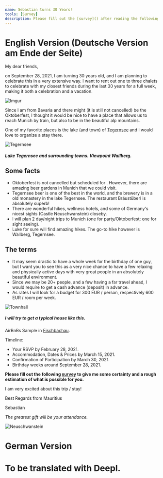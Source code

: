 ```yaml
---
name: Sebastian turns 30 Years!
tools: [Survey]
description: Please fill out the [survey]() after reading the following lines.
---
```


# English Version (Deutsche Version am Ende der Seite)

My dear friends, 

on September 28, 2021, I am turning 30 years old, and I am planning to celebrate this in a very extensive way. 
I want to rent out one to three chalets to celebrate with my closest friends during the last 30 years for a full week, making it both a celebration and a vacation. 

![Imgur](https://i.imgur.com/lPwGHBl.jpg)

Since I am from Bavaria and there might (it is still not cancelled) be the Oktoberfest, I thought it would be nice to have a place that allows us to reach Munich by train, but also to be in the beautiful alp mountains. 

One of my favorite places is the lake (and town) of [Tegernsee](https://goo.gl/maps/P4g53fo3mdm4BrLf6) and I would love to organize a stay there.

![Tegernsee](https://upload.wikimedia.org/wikipedia/commons/5/52/Tegernseer_Tal%2C_Tegernsee_%288258168958%29.jpg)
##### Lake Tegernsee and surrounding towns. Viewpoint Wallberg.

## Some facts
- Oktoberfest is not cancelled but scheduled for . However, there are amazing beer gardens in Munich that we could visit.
- Tegernsee beer is one of the best in the world, and the brewery is in a old monastery in the lake Tegernsee. The restaurant Bräustüberl is absolutely superb!
- There are wonderful hikes, wellness hotels, and some of Germany's nicest sights (Castle Neuschwanstein) closeby.
- I will plan 2 day/night trips to Munich (one for party/Oktoberfest; one for sight seeing).
- Luke for sure will find amazing hikes. The go-to hike however is Wallberg, Tegernsee.

## The terms
- It may seem drastic to have a whole week for the birthday of one guy, but I want you to see this as a very nice chance to have a few relaxing and physically active days with very great people in an absolutely beautiful environment. 
- Since we may be 20+ people, and a few having a far travel ahead, I would require to get a cash advance (deposit) in advance. 
- As rates I will look for a budget for 300 EUR / person, respectively 600 EUR / room per week.

![Townhall](https://upload.wikimedia.org/wikipedia/commons/1/19/Tegernsee-Rathaus2.jpg)
##### I will try to get a typical house like this.

AirBnBs Sample in [Fischbachau](https://www.airbnb.com/rooms/29626740?adults=12&check_in=2021-09-18&check_out=2021-10-02&previous_page_section_name=1000&federated_search_id=33b01a2b-3419-4cfc-b307-babedcc48c53).

Timeline:
- Your RSVP by February 28, 2021.
- Accommodation, Dates & Prices by March 15, 2021.
- Confirmation of Participation by March 30, 2021.
- Birthday weeks around September 28, 2021.

__Please fill out the following [survey](https://forms.gle/EZKfjLp7Jr3YW4Se9) to give me some certainty and a rough estimation of what is possible for you.__

I am very excited about this trip / stay! 

Best Regards from Mauritius

Sebastian

_The greatest gift will be your attendance._

![Neuschwanstein](https://www.swedishnomad.com/wp-content/images/2018/07/neuschwanstein-castle.webp)

# German Version

# To be translated with Deepl.